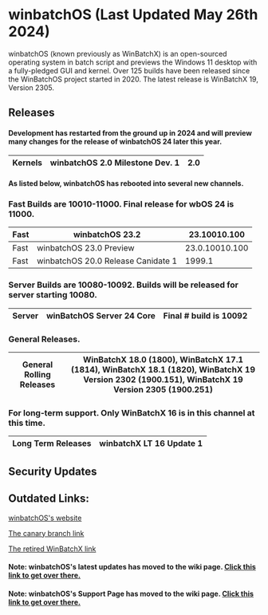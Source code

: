# winbatchOS (Last Updated May 26th 2024)


winbatchOS (known previously as WinBatchX) is an open-sourced operating system in batch script and previews the Windows 11 desktop with a fully-pledged GUI and kernel. Over 125 builds have been released since the WinBatchOS project started in 2020. The latest release is WinBatchX 19, Version 2305.

## Releases

#### Development has restarted from the ground up in 2024 and will preview many changes for the release of winbatchOS 24 later this year.

Kernels | winbatchOS 2.0 Milestone Dev. 1 | 2.0
-|-|-

#### As listed below, winbatchOS has rebooted into several new channels.

### Fast Builds are 10010-11000. Final release for wbOS 24 is 11000.
Fast | winbatchOS 23.2 | 23.10010.100
-|-|-
Fast | winbatchOS 23.0 Preview | 23.0.10010.100
Fast | winbatchOS 20.0 Release Canidate 1 | 1999.1

### Server Builds are 10080-10092. Builds will be released for server starting 10080.
Server | winBatchOS Server 24 Core | Final # build is 10092
-|-|-

### General Releases.
General Rolling Releases | WinBatchX 18.0 (1800), WinBatchX 17.1 (1814), WinBatchX 18.1 (1820), WinBatchX 19 Version 2302 (1900.151), WinBatchX 19 Version 2305 (1900.251)
-|-

### For long-term support. Only WinBatchX 16 is in this channel at this time.
Long Term Releases | winbatchX LT 16 Update 1
-|-


## Security Updates


## Outdated Links:

[winbatchOS's website](https://bes-ptah.github.io/winbatchOS/)

[The canary branch link](https://github.com/bes-ptah/winbatchOS/tree/canary)

[The retired WinBatchX link](https://github.com/bes-ptah/winbatchx/)

#### Note: winbatchOS's latest updates has moved to the wiki page. [Click this link to get over there.](https://github.com/bes-ptah/winbatchOS/wiki)

#### Note: winbatchOS's Support Page has moved to the wiki page. [Click this link to get over there.](https://github.com/bes-ptah/winbatchOS/wiki/Support-Page)







